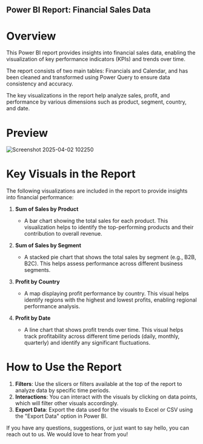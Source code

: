 ## Power BI Report: Financial Sales Data
# Overview
This Power BI report provides insights into financial sales data, enabling the visualization of key performance indicators (KPIs) and trends over time. 

The report consists of two main tables: Financials and Calendar, and has been cleaned and transformed using Power Query to ensure data consistency and accuracy.

The key visualizations in the report help analyze sales, profit, and performance by various dimensions such as product, segment, country, and date.

# Preview
![Screenshot 2025-04-02 102250](https://github.com/user-attachments/assets/88020b9e-138d-4587-9ce5-bb0a001871de)

# Key Visuals in the Report
The following visualizations are included in the report to provide insights into financial performance:

1. **Sum of Sales by Product**
   - A bar chart showing the total sales for each product. This visualization helps to identify the top-performing products and their contribution to overall revenue.

2. **Sum of Sales by Segment**
   - A stacked pie chart that shows the total sales by segment (e.g., B2B, B2C). This helps assess performance across different business segments.

3. **Profit by Country**
   - A map displaying profit performance by country. This visual helps identify regions with the highest and lowest profits, enabling regional performance analysis.

4. **Profit by Date**
   - A line chart that shows profit trends over time. This visual helps track profitability across different time periods (daily, monthly, quarterly) and identify any significant fluctuations.

# How to Use the Report
1. **Filters**: Use the slicers or filters available at the top of the report to analyze data by specific time periods.
2. **Interactions**: You can interact with the visuals by clicking on data points, which will filter other visuals accordingly.
3. **Export Data**: Export the data used for the visuals to Excel or CSV using the "Export Data" option in Power BI.


If you have any questions, suggestions, or just want to say hello, you can reach out to us.
We would love to hear from you!
